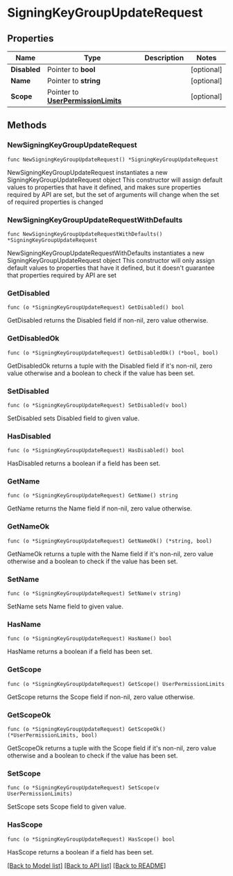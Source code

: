 # SigningKeyGroupUpdateRequest

## Properties

Name | Type | Description | Notes
------------ | ------------- | ------------- | -------------
**Disabled** | Pointer to **bool** |  | [optional] 
**Name** | Pointer to **string** |  | [optional] 
**Scope** | Pointer to [**UserPermissionLimits**](UserPermissionLimits.md) |  | [optional] 

## Methods

### NewSigningKeyGroupUpdateRequest

`func NewSigningKeyGroupUpdateRequest() *SigningKeyGroupUpdateRequest`

NewSigningKeyGroupUpdateRequest instantiates a new SigningKeyGroupUpdateRequest object
This constructor will assign default values to properties that have it defined,
and makes sure properties required by API are set, but the set of arguments
will change when the set of required properties is changed

### NewSigningKeyGroupUpdateRequestWithDefaults

`func NewSigningKeyGroupUpdateRequestWithDefaults() *SigningKeyGroupUpdateRequest`

NewSigningKeyGroupUpdateRequestWithDefaults instantiates a new SigningKeyGroupUpdateRequest object
This constructor will only assign default values to properties that have it defined,
but it doesn't guarantee that properties required by API are set

### GetDisabled

`func (o *SigningKeyGroupUpdateRequest) GetDisabled() bool`

GetDisabled returns the Disabled field if non-nil, zero value otherwise.

### GetDisabledOk

`func (o *SigningKeyGroupUpdateRequest) GetDisabledOk() (*bool, bool)`

GetDisabledOk returns a tuple with the Disabled field if it's non-nil, zero value otherwise
and a boolean to check if the value has been set.

### SetDisabled

`func (o *SigningKeyGroupUpdateRequest) SetDisabled(v bool)`

SetDisabled sets Disabled field to given value.

### HasDisabled

`func (o *SigningKeyGroupUpdateRequest) HasDisabled() bool`

HasDisabled returns a boolean if a field has been set.

### GetName

`func (o *SigningKeyGroupUpdateRequest) GetName() string`

GetName returns the Name field if non-nil, zero value otherwise.

### GetNameOk

`func (o *SigningKeyGroupUpdateRequest) GetNameOk() (*string, bool)`

GetNameOk returns a tuple with the Name field if it's non-nil, zero value otherwise
and a boolean to check if the value has been set.

### SetName

`func (o *SigningKeyGroupUpdateRequest) SetName(v string)`

SetName sets Name field to given value.

### HasName

`func (o *SigningKeyGroupUpdateRequest) HasName() bool`

HasName returns a boolean if a field has been set.

### GetScope

`func (o *SigningKeyGroupUpdateRequest) GetScope() UserPermissionLimits`

GetScope returns the Scope field if non-nil, zero value otherwise.

### GetScopeOk

`func (o *SigningKeyGroupUpdateRequest) GetScopeOk() (*UserPermissionLimits, bool)`

GetScopeOk returns a tuple with the Scope field if it's non-nil, zero value otherwise
and a boolean to check if the value has been set.

### SetScope

`func (o *SigningKeyGroupUpdateRequest) SetScope(v UserPermissionLimits)`

SetScope sets Scope field to given value.

### HasScope

`func (o *SigningKeyGroupUpdateRequest) HasScope() bool`

HasScope returns a boolean if a field has been set.


[[Back to Model list]](../README.md#documentation-for-models) [[Back to API list]](../README.md#documentation-for-api-endpoints) [[Back to README]](../README.md)


